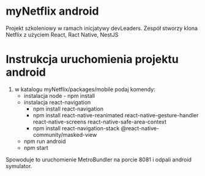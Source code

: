 # myNetflix android
Projekt szkoleniowy w ramach inicjatywy devLeaders. Zespół stworzy klona Netflix z użyciem React, Ract Native, NestJS

# Instrukcja uruchomienia projektu android
1. w katalogu myNetflix/packages/mobile podaj komendy:
    - instalacja node - npm install
    - instalacja react-navigation 
        - npm install react-navigation
        - npm install react-native-reanimated react-native-gesture-handler react-native-screens react-native-safe-area-context
        - npm install react-navigation-stack @react-native-community/masked-view
    - npm run android
    - npm start

 Spowoduje to uruchomienie MetroBundler na porcie 8081 i odpali android symulator.
 
 

